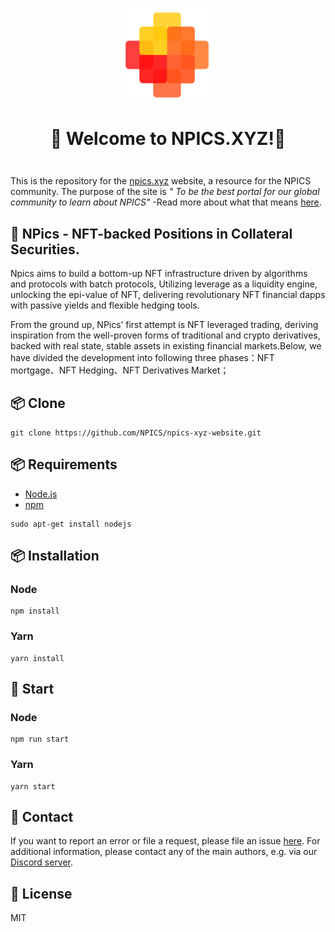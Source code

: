 <div align="center" style="margin-top: 1em; margin-bottom: 3em;">
  <a href="https://npics.xyz"><img alt="NPics logo" src="./npics-transparent.png" alt="npics.xyz" width="150"></a>
  <h1>👋 Welcome to NPICS.XYZ!👋 </h1>
</div>



This is the repository for the [npics.xyz](https://npics.xyz) website, a resource for the NPICS community. The purpose of the site is _" To be the best portal for our global community to learn about NPICS"_  -Read more about what that means [here](https://non-pics.gitbook.io/npics-v1.0/).


## 📖 NPics - NFT-backed Positions in Collateral Securities.

Npics aims to build a bottom-up NFT infrastructure driven by algorithms and protocols with batch protocols, Utilizing leverage as a liquidity engine, unlocking the epi-value of NFT, delivering revolutionary NFT financial dapps with passive yields and flexible hedging tools.

From the ground up, NPics’ first attempt is NFT leveraged trading, deriving inspiration from the well-proven forms of traditional and crypto derivatives, backed with real state, stable assets in existing financial markets.Below, we have divided the development into following three phases：NFT mortgage、NFT Hedging、NFT Derivatives Market；



## 📦 Clone

```
git clone https://github.com/NPICS/npics-xyz-website.git
```

## 📦 Requirements

- [Node.js](https://nodejs.org/en/)
- [npm](https://www.npmjs.com/)

 ```
sudo apt-get install nodejs
 ```

## 📦 Installation

### Node

```
npm install
```

### Yarn

```
yarn install
```

## 🌈 Start

### Node

```
npm run start
```

### Yarn

```
yarn start
```

## 🤝 Contact

If you want to report an error or file a request, please file an issue [here](https://twitter.com/NPicsNFT). For additional information, please contact any of the main authors, e.g. via our [Discord server](https://medium.com/@npics.xyz).

## 🎨 License

MIT
